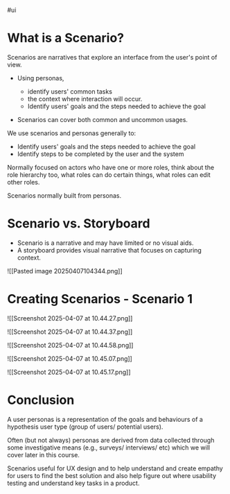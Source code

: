 #ui 

# What is a Scenario?

Scenarios are narratives that explore an interface from the user's point of view.

- Using personas,
	- identify users' common tasks
	- the context where interaction will occur.
	- Identify users' goals and the steps needed to achieve the goal

- Scenarios can cover both common and uncommon usages.

We use scenarios and personas generally to: 
- Identify users' goals and the steps needed to achieve the goal
- Identify steps to be completed by the user and the system

 Normally focused on actors who have one or more roles, think about the role hierarchy too, what roles can do certain things, what roles can edit other roles. 
 
 Scenarios normally built from personas.
# Scenario vs. Storyboard

- Scenario is a narrative and may have limited or no visual aids.
- A storyboard provides visual narrative that focuses on capturing context.

![[Pasted image 20250407104344.png]]

# Creating Scenarios - Scenario 1

![[Screenshot 2025-04-07 at 10.44.27.png]]

![[Screenshot 2025-04-07 at 10.44.37.png]]

![[Screenshot 2025-04-07 at 10.44.58.png]]

![[Screenshot 2025-04-07 at 10.45.07.png]]

![[Screenshot 2025-04-07 at 10.45.17.png]]

# Conclusion

A user personas is a representation of the goals and behaviours of a hypothesis user type (group of users/ potential users).

Often (but not always) personas are derived from data collected through some investigative means (e.g., surveys/ interviews/ etc) which we will cover later in this course.

Scenarios useful for UX design and to help understand and create empathy for users to find the best solution and also help figure out where usability testing and understand key tasks in a product.